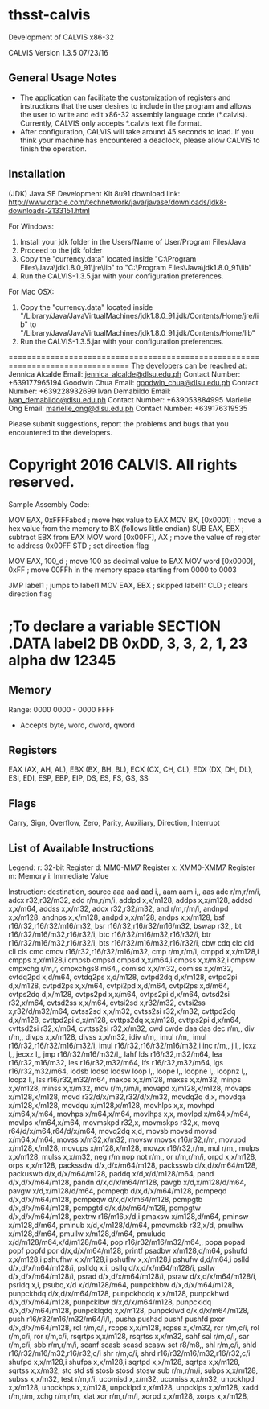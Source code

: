 # thsst-calvis
Development of CALVIS x86-32

CALVIS Version 1.3.5 07/23/16

General Usage Notes
--------------------------------------------------------------------------------
- The application can facilitate the customization of registers and instructions
that the user desires to include in the program and allows the user to write and
edit x86-32 assembly language code (*.calvis). Currently, CALVIS only accepts
*.calvis text file format.
- After configuration, CALVIS will take around 45 seconds to load. If you think
your machine has encountered a deadlock, please allow CALVIS to finish the operation.

Installation
--------------------------------------------------------------------------------
(JDK) Java SE Development Kit 8u91 download link:
http://www.oracle.com/technetwork/java/javase/downloads/jdk8-downloads-2133151.html

For Windows:
1. Install your jdk folder in the Users/Name of User/Program Files/Java
2. Proceed to the jdk folder
3. Copy the "currency.data" located inside "C:\Program Files\Java\jdk1.8.0_91\jre\lib"
	 to "C:\Program Files\Java\jdk1.8.0_91\lib"
4. Run the CALVIS-1.3.5.jar with your configuration preferences.

For Mac OSX:
1. Copy the "currency.data" located inside
   "/Library/Java/JavaVirtualMachines/jdk1.8.0_91.jdk/Contents/Home/jre/lib"
	 to "/Library/Java/JavaVirtualMachines/jdk1.8.0_91.jdk/Contents/Home/lib"
2. Run the CALVIS-1.3.5.jar with your configuration preferences.

================================================================================
The developers can be reached at:
Jennica Alcalde
	Email: jennica_alcalde@dlsu.edu.ph
	Contact Number: +639177965194
Goodwin Chua
	Email: goodwin_chua@dlsu.edu.ph
	Contact Number: +639228932699
Ivan Demabildo
	Email: ivan_demabildo@dlsu.edu.ph
	Contact Number: +639053884995
Marielle Ong
	Email: marielle_ong@dlsu.edu.ph
	Contact Number: +639176319535

Please submit suggestions, report the problems and bugs that you encountered to
the developers.

Copyright 2016 CALVIS. All rights reserved.
================================================================================
Sample Assembly Code:

MOV EAX, 0xFFFFabcd ; move hex value to EAX
MOV BX, [0x0001]    ; move a hex value from the memory to BX (follows little endian)
SUB EAX, EBX        ; subtract EBX from EAX
MOV word [0x00FF], AX   ; move the value of register to address 0x00FF
STD                 ; set direction flag

MOV EAX, 100_d      ; move 100 as decimal value to EAX
MOV word [0x0000], 0xFF ; move 00FFh in the memory space starting from 0000 to 0003

JMP label1          ; jumps to label1
MOV EAX, EBX        ; skipped
label1: CLD         ; clears direction flag

;To declare a variable
SECTION .DATA
label2 DB 0xDD, 3, 3, 2, 1, 23
alpha dw 12345
================================================================================

Memory
--------------------------------------------------------------------------------
Range: 0000 0000 - 0000 FFFF
- Accepts byte, word, dword, qword


Registers
--------------------------------------------------------------------------------
EAX (AX, AH, AL), EBX (BX, BH, BL), ECX (CX, CH, CL), EDX (DX, DH, DL),
ESI, EDI, ESP, EBP, EIP, DS, ES, FS, GS, SS


Flags
--------------------------------------------------------------------------------
Carry, Sign, Overflow, Zero, Parity, Auxiliary, Direction, Interrupt


List of Available Instructions
--------------------------------------------------------------------------------
Legend:
r: 32-bit Register
d: MM0-MM7 Register
x: XMM0-XMM7 Register
m: Memory
i: Immediate Value

Instruction: destination, source
aaa
aad
aad					i,,
aam
aam					i,,
aas
adc					r/m,r/m/i,
adcx				r32,r32/m32,
add					r/m,r/m/i,
addpd				x,x/m128,
addps				x,x/m128,
addsd				x,x/m64,
addss				x,x/m32,
adox				r32,r32/m32,
and					r/m,r/m/i,
andnpd			x,x/m128,
andnps			x,x/m128,
andpd				x,x/m128,
andps				x,x/m128,
bsf					r16/r32,r16/r32/m16/m32,
bsr					r16/r32,r16/r32/m16/m32,
bswap				r32,,
bt					r16/r32/m16/m32,r16/r32/i,
btc					r16/r32/m16/m32,r16/r32/i,
btr					r16/r32/m16/m32,r16/r32/i,
bts					r16/r32/m16/m32,r16/r32/i,
cbw
cdq
clc
cld
cli
cls
cmc
cmov				r16/r32,r16/r32/m16/m32,
cmp					r/m,r/m/i,
cmppd				x,x/m128,i
cmpps				x,x/m128,i
cmpsb
cmpsd
cmpsd				x,x/m64,i
cmpss				x,x/m32,i
cmpsw
cmpxchg			r/m,r,
cmpxchgs8		m64,,
comisd			x,x/m32,
comiss			x,x/m32,
cvtdq2pd		x,d/m64,
cvtdq2ps		x,d/m128,
cvtpd2dq		d,x/m128,
cvtpd2pi		d,x/m128,
cvtpd2ps		x,x/m64,
cvtpi2pd		x,d/m64,
cvtpi2ps		x,d/m64,
cvtps2dq		d,x/m128,
cvtps2pd		x,x/m64,
cvtps2pi		d,x/m64,
cvtsd2si		r32,x/m64,
cvtsd2ss		x,x/m64,
cvtsi2sd		x,r32/m32,
cvtsi2ss		x,r32/d/m32/m64,
cvtss2sd		x,x/m32,
cvtss2si		r32,x/m32,
cvttpd2dq		d,x/m128,
cvttpd2pi		d,x/m128,
cvttps2dq		x,x/m128,
cvttps2pi		d,x/m64,
cvttsd2si		r32,x/m64,
cvttss2si		r32,x/m32,
cwd
cwde
daa
das
dec					r/m,,
div					r/m,,
divps				x,x/m128,
divss				x,x/m32,
idiv				r/m,,
imul				r/m,,
imul				r16/r32,r16/r32/m16/m32/i,
imul				r16/r32,r16/r32/m16/m32,i
inc					r/m,,
j						l,,
jcxz				l,,
jecxz				l,,
jmp					r16/r32/m16/m32/l,,
lahf
lds					r16/r32,m32/m64,
lea					r16/r32,m16/m32,
les					r16/r32,m32/m64,
lfs					r16/r32,m32/m64,
lgs					r16/r32,m32/m64,
lodsb
lodsd
lodsw
loop				l,,
loope				l,,
loopne			l,,
loopnz			l,,
loopz				l,,
lss					r16/r32,m32/m64,
maxps				x,x/m128,
maxss				x,x/m32,
minps				x,x/m128,
minss				x,x/m32,
mov					r/m,r/m/i,
movapd			x/m128,x/m128,
movaps			x/m128,x/m128,
movd				r32/d/x/m32,r32/d/x/m32,
movdq2q			d,x,
movdqa			x/m128,x/m128,
movdqu			x/m128,x/m128,
movhlps			x,x,
movhpd			x/m64,x/m64,
movhps			x/m64,x/m64,
movlhps			x,x,
movlpd			x/m64,x/m64,
movlps			x/m64,x/m64,
movmskpd		r32,x,
movmskps		r32,x,
movq				r64/d/x/m64,r64/d/x/m64,
movq2dq			x,d,
movsb
movsd
movsd				x/m64,x/m64,
movss				x/m32,x/m32,
movsw
movsx				r16/r32,r/m,
movupd			x/m128,x/m128,
movups			x/m128,x/m128,
movzx				r16/r32,r/m,
mul					r/m,,
mulps				x,x/m128,
mulss				x,x/m32,
neg					r/m
nop
not					r/m,,
or					r/m,r/m/i,
orpd				x,x/m128,
orps				x,x/m128,
packssdw		d/x,d/x/m64/m128,
packsswb		d/x,d/x/m64/m128,
packuswb		d/x,d/x/m64/m128,
paddq				x/d,x/d/m128/m64,
pand				d/x,d/x/m64/m128,
pandn				d/x,d/x/m64/m128,
pavgb				x/d,x/m128/d/m64,
pavgw				x/d,x/m128/d/m64,
pcmpeqb			d/x,d/x/m64/m128,
pcmpeqd			d/x,d/x/m64/m128,
pcmpeqw			d/x,d/x/m64/m128,
pcmpgtb			d/x,d/x/m64/m128,
pcmpgtd			d/x,d/x/m64/m128,
pcmpgtw			d/x,d/x/m64/m128,
pextrw			r16/m16,x/d,i
pmaxsw			x/m128,d/m64,
pminsw			x/m128,d/m64,
pminub			x/d,x/m128/d/m64,
pmovmskb		r32,x/d,
pmulhw			x/m128,d/m64,
pmullw			x/m128,d/m64,
pmuludq			x/d/m128/m64,x/d/m128/m64,
pop					r16/r32/m16/m32/m64,,
popa
popad
popf
popfd
por					d/x,d/x/m64/m128,
printf
psadbw			x/m128,d/m64,
pshufd			x,x/m128,i
pshufhw			x,x/m128,i
pshuflw			x,x/m128,i
pshufw			d,d/m64,i
pslld				d/x,d/x/m64/m128/i,
pslldq			x,i,
psllq				d/x,d/x/m64/m128/i,
psllw				d/x,d/x/m64/m128/i,
psrad				d/x,d/x/m64/m128/i,
psraw				d/x,d/x/m64/m128/i,
psrldq			x,i,
psubq,x/d		x/d/m128/m64,
punpckhbw		d/x,d/x/m64/m128,
punpckhdq		d/x,d/x/m64/m128,
punpckhqdq	x,x/m128,
punpckhwd		d/x,d/x/m64/m128,
punpcklbw		d/x,d/x/m64/m128,
punpckldq		d/x,d/x/m64/m128,
punpcklqdq	x,x/m128,
punpcklwd		d/x,d/x/m64/m128,
push				r16/r32/m16/m32/m64/i/l,,
pusha
pushad
pushf
pushfd
pxor				d/x,d/x/m64/m128,
rcl					r/m,c/i,
rcpps				x,x/m128,
rcpss				x,x/m32,
rcr					r/m,c/i,
rol					r/m,c/i,
ror					r/m,c/i,
rsqrtps			x,x/m128,
rsqrtss			x,x/m32,
sahf
sal					r/m,c/i,
sar					r/m,c/i,
sbb					r/m,r/m/i,
scanf
scasb
scasd
scasw
set					r8/m8,,
shl					r/m,c/i,
shld				r16/r32/m16/m32,r16/r32,c/i
shr					r/m,c/i,
shrd				r16/r32/m16/m32,r16/r32,c/i
shufpd			x,x/m128,i
shufps			x,x/m128,i
sqrtpd			x,x/m128,
sqrtps			x,x/m128,
sqrtss			x,x/m32,
stc
std
sti
stosb
stosd
stosw
sub					r/m,r/m/i,
subps				x,x/m128,
subss				x,x/m32,
test				r/m,r/i,
ucomisd			x,x/m32,
ucomiss			x,x/m32,
unpckhpd		x,x/m128,
unpckhps		x,x/m128,
unpcklpd		x,x/m128,
unpcklps		x,x/m128,
xadd				r/m,r/m,
xchg 				r/m,r/m,
xlat
xor 				r/m,r/m/i,
xorpd 			x,x/m128,
xorps 			x,x/m128,
